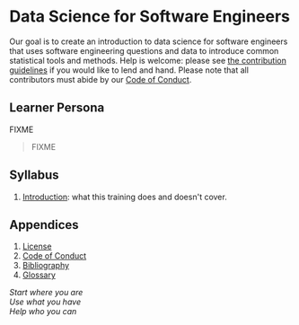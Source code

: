 # Data Science for Software Engineers

Our goal is to create an introduction to data science for software engineers
that uses software engineering questions and data
to introduce common statistical tools and methods.
Help is welcome:
please see [the contribution guidelines](CONTRIBUTING.md) if you would like to lend and hand.
Please note that all contributors must abide by our [Code of Conduct](CONDUCT.md).

## Learner Persona

FIXME

> FIXME

## Syllabus

<div id="syllabus" markdown="1">

1.  [Introduction](./01_intro/): what this training does and doesn't cover.

</div>

##  Appendices

<div id="appendices" markdown="1">

1.  [License](./LICENSE.md)
1.  [Code of Conduct](./CODE_OF_CONDUCT.md)
1.  [Bibliography](./bibliography.md)
1.  [Glossary](./glossary.md)

</div>

<p class="center">
  <em>
    Start where you are
    <br/>
    Use what you have
    <br/>
    Help who you can
  </em>
</p>

[email]: mailto:gvwilson@third-bit.com
[repo]: https://github.com/gvwilson/change
